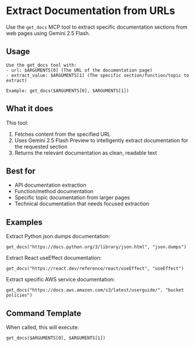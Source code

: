 # Extract Documentation from URLs

Use the `get_docs` MCP tool to extract specific documentation sections from web pages using Gemini 2.5 Flash.

## Usage

```
Use the get_docs tool with:
- url: $ARGUMENTS[0] (The URL of the documentation page)
- extract_value: $ARGUMENTS[1] (The specific section/function/topic to extract)

Example: get_docs($ARGUMENTS[0], $ARGUMENTS[1])
```

## What it does

This tool:
1. Fetches content from the specified URL
2. Uses Gemini 2.5 Flash Preview to intelligently extract documentation for the requested section
3. Returns the relevant documentation as clean, readable text

## Best for

- API documentation extraction
- Function/method documentation
- Specific topic documentation from larger pages
- Technical documentation that needs focused extraction

## Examples

Extract Python json.dumps documentation:
```
get_docs("https://docs.python.org/3/library/json.html", "json.dumps")
```

Extract React useEffect documentation:
```
get_docs("https://react.dev/reference/react/useEffect", "useEffect")
```

Extract specific AWS service documentation:
```
get_docs("https://docs.aws.amazon.com/s3/latest/userguide/", "bucket policies")
```

## Command Template

When called, this will execute:
```
get_docs($ARGUMENTS[0], $ARGUMENTS[1])
```
